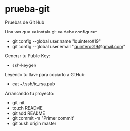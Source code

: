 # prueba-git
Pruebas de Git Hub

Una ves que se instala git se debe configurar:

- git config --global user.name "lquintero019"
- git config --global user.email "lquintero019@gmail.com"

Generar tu Public Key:

- ssh-keygen

Leyendo tu llave para copiarlo a GitHub:

- cat ~/.ssh/id_rsa.pub

Arrancando tu proyecto:

- git init
- touch README
- git add README
- git commit -m "Primer commit"
- git push origin master